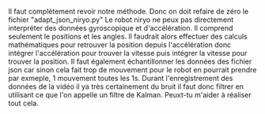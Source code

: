 Il faut complétement revoir notre méthode. Donc on doit refaire de zéro le fichier "adapt_json_niryo.py"
Le robot niryo ne peux pas directement interpréter des données gyroscopique et d'accélération. Il comprend seulement le positions et les angles.
Il faudrait alors effectuer des calculs mathématiques pour retrouver la position depuis l'accélération donc intégrer l'accélération pour trouver la vitesse puis intégrer la vitesse pour trouver la position. Il faut également échantillonner les données des fichier json car sinon cela fait trop de mouvement pour le robot en pourrait prendre par exmeple, 1 mouvement toutes les 1s. Durant l'enregistrement des données de la vidéo il ya très certainement du bruit il faut donc filtrer en utilisant ce que l'on appelle un filtre de Kalman. Peuxt-tu m'aider à réaliser tout cela. 